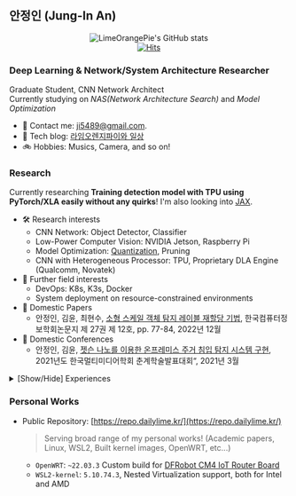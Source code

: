 ## 안정인 (Jung-In An)
<div align=center>
    
![LimeOrangePie's GitHub stats](https://github-readme-stats.vercel.app/api?username=jungin500&show_icons=true&count_private=true)  
[![Hits](https://hits.seeyoufarm.com/api/count/incr/badge.svg?url=https%3A%2F%2Fgithub.com%2Fjungin500&count_bg=%2379C83D&title_bg=%23555555&icon=&icon_color=%23E7E7E7&title=hits&edge_flat=false)](https://hits.seeyoufarm.com)  
  
</div>

### Deep Learning & Network/System Architecture Researcher

Graduate Student, CNN Network Architect  
Currently studying on _NAS(Network Architecture Search)_ and _Model Optimization_

- 📧 Contact me: ji5489@gmail.com.
- 🚀 Tech blog: [라임오렌지파이와 일상](https://dailylime.kr/)
- 🚲 Hobbies: Musics, Camera, and so on!

### Research
Currently researching **Training detection model with TPU using PyTorch/XLA easily without any quirks**! I'm also looking into [JAX](https://github.com/google/jax).

- 🛠️ Research interests
  - CNN Network: Object Detector, Classifier
  - Low-Power Computer Vision: NVIDIA Jetson, Raspberry Pi
  - Model Optimization: [Quantization](https://arxiv.org/abs/1712.05877v1), Pruning
  - CNN with Heterogeneous Processor: TPU, Proprietary DLA Engine (Qualcomm, Novatek)
- 💙 Further field interests
  - DevOps: K8s, K3s, Docker
  - System deployment on resource-constrained environments
- 📖 Domestic Papers
  - 안정인, 김윤, 최현수, [소형 스케일 객체 탐지 레이블 재할당 기법](https://dailylime.kr/wp-content/uploads/2023/01/%EC%86%8C%ED%98%95-%EC%8A%A4%EC%BC%80%EC%9D%BC-%EA%B0%9D%EC%B2%B4-%ED%83%90%EC%A7%80-%EB%A0%88%EC%9D%B4%EB%B8%94-%EC%9E%AC%ED%95%A0%EB%8B%B9-%EA%B8%B0%EB%B2%95.pdf), 한국컴퓨터정보학회논문지 제 27권 제 12호, pp. 77-84, 2022년 12월
- 📖 Domestic Conferences
  - 안정인, 김윤, [젯슨 나노를 이용한 온프레미스 주거 침입 탐지 시스템 구현](https://dailylime.kr/wp-content/uploads/2022/03/%EC%A0%AF%EC%8A%A8-%EB%82%98%EB%85%B8%EB%A5%BC-%EC%9D%B4%EC%9A%A9%ED%95%9C-%EC%98%A8%ED%94%84%EB%A0%88%EB%AF%B8%EC%8A%A4-%EC%A3%BC%EA%B1%B0-%EC%B9%A8%EC%9E%85-%ED%83%90%EC%A7%80-%EC%8B%9C%EC%8A%A4%ED%85%9C-%EA%B5%AC%ED%98%84.pdf), 2021년도 한국멀티미디어학회 춘계학술발표대회“, 2021년 3월

<details>
  <summary><bold>[Show/Hide] Experiences</bold></summary>
  
  - 🛠️ Internships _(Name, Role, Year)_
    - _[ZIOVISION, Co., Ltd.](https://ziovision.co.kr)_, **Deep Learning Engine Backend Development** and **Infra Operations Management Assistant**, 2019
  - 📖 Projects
    - _Realtime Multichannel AI Safety Surveilance Service_, **GPU Hardware Decoder Module** and **Backend/Frontend** Development, 2019
    - _LPCV 2021 Challenge_, **Model Optimization and Tuning**, 2021
    - _Low-Powered Chipset (~5W) Model Development_, **Model Optimization and Tuning**, 2022
  - 📖 Certificates
    - 국가자격증
      - 정보처리기사, 한국산업인력공단, 2022
      - 네트워크관리사 2급, 한국정보통신자격협회, 2018
    - NVIDIA University Ambassador Instructor Certificate
      - _Fundamentals of Deep Learning_ (딥러닝의 기초)
      - _Fundamentals of Deep Learning for Multi-GPUs_ (멀티 GPU를 위한 딥러닝의 기초)
  - ⛺ Bootcamp
    - _[SEOULTECH AI for Science GPU Bootcamp 2021](https://dailylime.kr/wp-content/uploads/2022/03/23.-Certificate-of-Attendance_SeoulTech_%EC%95%88%EC%A0%95%EC%9D%B8.pdf)_
</details>

### Personal Works
- Public Repository: [https://repo.dailylime.kr/](https://repo.dailylime.kr/)
  > Serving broad range of my personal works! (Academic papers, Linux, WSL2, Built kernel images, OpenWRT, etc...)
  - `OpenWRT`: `~22.03.3` Custom build for [DFRobot CM4 IoT Router Board](https://wiki.dfrobot.com/Compute_Module_4_IoT_Router_Board_Mini_SKU_DFR0767)
  - `WSL2-kernel`: `5.10.74.3`, Nested Virtualization support, both for Intel and AMD 
